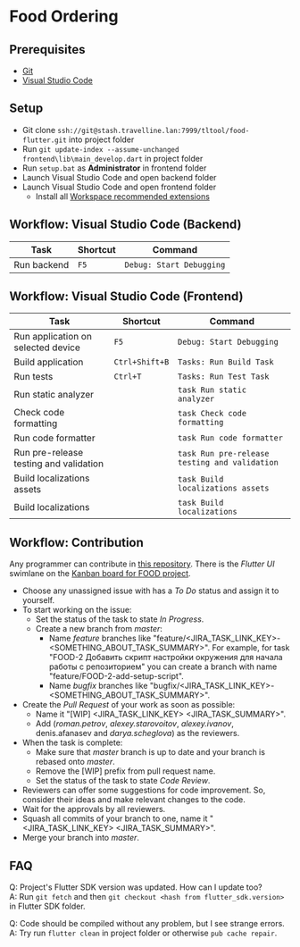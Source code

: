# Food Ordering

## Prerequisites

- [Git](https://git-scm.com/)
- [Visual Studio Code](https://code.visualstudio.com/)

## Setup

- Git clone `ssh://git@stash.travelline.lan:7999/tltool/food-flutter.git` into project folder
- Run `git update-index --assume-unchanged frontend\lib\main_develop.dart` in project folder
- Run `setup.bat` as **Administrator** in frontend folder
- Launch Visual Studio Code and open backend folder
- Launch Visual Studio Code and open frontend folder
  - Install all [Workspace recommended extensions](https://code.visualstudio.com/docs/editor/extension-gallery#_workspace-recommended-extensions)

## Workflow: Visual Studio Code (Backend)

| Task        | Shortcut | Command                  |
| ----------- | -------- | ------------------------ |
| Run backend | `F5`     | `Debug: Start Debugging` |

## Workflow: Visual Studio Code (Frontend)

| Task                                   | Shortcut       | Command                                       |
| -------------------------------------- | -------------- | --------------------------------------------- |
| Run application on selected device     | `F5`           | `Debug: Start Debugging`                      |
| Build application                      | `Ctrl+Shift+B` | `Tasks: Run Build Task`                       |
| Run tests                              | `Ctrl+T`       | `Tasks: Run Test Task`                        |
| Run static analyzer                    |                | `task Run static analyzer`                    |
| Check code formatting                  |                | `task Check code formatting`                  |
| Run code formatter                     |                | `task Run code formatter`                     |
| Run pre-release testing and validation |                | `task Run pre-release testing and validation` |
| Build localizations assets             |                | `task Build localizations assets`             |
| Build localizations                    |                | `task Build localizations`                    |

## Workflow: Contribution

Any programmer can contribute in [this repository](https://stash.travelline.lan/projects/TLTOOL/repos/food-flutter). There is the _Flutter UI_ swimlane on the [Kanban board for FOOD project](https://jira.travelline.ru/secure/RapidBoard.jspa?rapidView=400).

- Choose any unassigned issue with has a _To Do_ status and assign it to yourself.
- To start working on the issue:
  - Set the status of the task to state _In Progress_.
  - Create a new branch from _master_:
    - Name _feature_ branches like "feature/<JIRA_TASK_LINK_KEY>-<SOMETHING_ABOUT_TASK_SUMMARY>". For example, for task "FOOD-2 Добавить скрипт настройки окружения для начала работы с репозиторием" you can create a branch with name "feature/FOOD-2-add-setup-script".
    - Name _bugfix_ branches like "bugfix/<JIRA_TASK_LINK_KEY>-<SOMETHING_ABOUT_TASK_SUMMARY>".
- Create the _Pull Request_ of your work as soon as possible:
  - Name it "[WIP] <JIRA_TASK_LINK_KEY> <JIRA_TASK_SUMMARY>".
  - Add (_roman.petrov_, _alexey.starovoitov_, _alexey.ivanov_, denis.afanasev and _darya.scheglova_) as the reviewers.
- When the task is complete:
  - Make sure that _master_ branch is up to date and your branch is rebased onto _master_.
  - Remove the [WIP] prefix from pull request name.
  - Set the status of the task to state _Code Review_.
- Reviewers can offer some suggestions for code improvement. So, consider their ideas and make relevant changes to the code.
- Wait for the approvals by all reviewers.
- Squash all commits of your branch to one, name it "<JIRA_TASK_LINK_KEY> <JIRA_TASK_SUMMARY>".
- Merge your branch into _master_.

## FAQ

Q: Project's Flutter SDK version was updated. How can I update too?  
A: Run `git fetch` and then `git checkout <hash from flutter_sdk.version>` in Flutter SDK folder.

Q: Code should be compiled without any problem, but I see strange errors.  
A: Try run `flutter clean` in project folder or otherwise `pub cache repair`.
